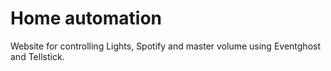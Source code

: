 Home automation
====

Website for controlling Lights, Spotify and master volume using Eventghost and Tellstick.

